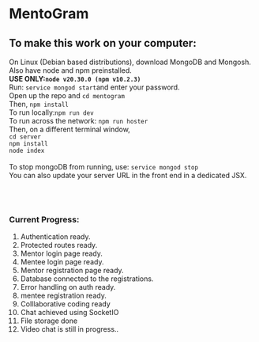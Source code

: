 # MentoGram
<h2>To make this work on your computer:</h2>
<p>On Linux (Debian based distributions), download MongoDB and Mongosh. Also have node and npm preinstalled. <br><b>USE ONLY:<code>node v20.30.0 (npm v10.2.3)</code></b></li>
<br>
Run: <code>service mongod start</code>and enter your password.
<br>
Open up the repo and <code>cd mentogram</code><br>Then, <code>npm install</code><br>To run locally:<code>npm run dev</code><br>To run across the network: <code>npm run hoster</code>
<br>Then, on a different terminal window,<br><code>cd server</code><br><code>npm install</code><br><code>node index</code>
<br><br>To stop mongoDB from running, use: <code>service mongod stop</code>
<br>
You can also update your server URL in the front end in a dedicated JSX.
</p>
<br>
<br>
<h3>Current Progress:</h3>
<ol>
<li>Authentication ready.
<li>Protected routes ready.
<li>Mentor login page ready.
<li>Mentee login page ready.
<li>Mentor registration page ready.
<li>Database connected to the registrations.
<li>Error handling on auth ready.
<li>mentee registration ready.
<li>Colllaborative coding ready</li>
<li>Chat achieved using SocketIO</li>
<li>File storage done</li>
<li>Video chat is still in progress..</li>
</ol>



